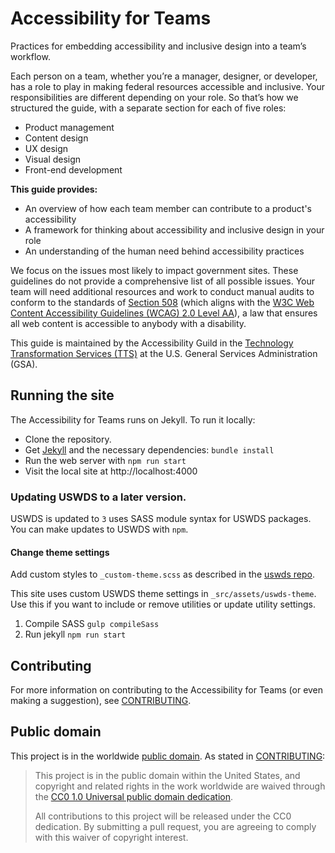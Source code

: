 # Accessibility for Teams

Practices for embedding accessibility and inclusive design into a team’s workflow.

Each person on a team, whether you’re a manager, designer, or developer, has a role to play in making federal resources accessible and inclusive. Your responsibilities are different depending on your role. So that’s how we structured the guide, with a separate section for each of five roles:

- Product management
- Content design
- UX design
- Visual design
- Front-end development

**This guide provides:**

- An overview of how each team member can contribute to a product's accessibility
- A framework for thinking about accessibility and inclusive design in your role
- An understanding of the human need behind accessibility practices

We focus on the issues most likely to impact government sites. These guidelines do not provide a comprehensive list of all possible issues. Your team will need additional resources and work to conduct manual audits to conform to the standards of [Section 508](https://www.section508.gov/) (which aligns with the [W3C Web Content Accessibility Guidelines (WCAG) 2.0 Level AA](https://www.w3.org/WAI/WCAG20/quickref/)), a law that ensures all web content is accessible to anybody with a disability.

This guide is maintained by the Accessibility Guild in the [Technology Transformation Services (TTS)](https://www.gsa.gov/about-us/organization/federal-acquisition-service/technology-transformation-services) at the U.S. General Services Administration (GSA).

## Running the site

The Accessibility for Teams runs on Jekyll. To run it locally:

- Clone the repository.
- Get [Jekyll](https://jekyllrb.com/) and the necessary dependencies: `bundle install`
- Run the web server with `npm run start`
- Visit the local site at http://localhost:4000


### Updating USWDS to a later version.

USWDS is updated to `3` uses SASS module syntax for USWDS packages.
You can make updates to USWDS with `npm`.

#### Change theme settings

Add custom styles to `_custom-theme.scss` as described in the [uswds repo](https://github.com/uswds/uswds#sass-and-theme-settings).

This site uses custom USWDS theme settings in `_src/assets/uswds-theme`. Use this if you want to include or remove utilities or update utility settings.

1. Compile SASS `gulp compileSass`
2. Run jekyll `npm run start`


## Contributing

For more information on contributing to the Accessibility for Teams (or even making a suggestion), see [CONTRIBUTING](CONTRIBUTING.md).

## Public domain

This project is in the worldwide [public domain](LICENSE.md). As stated in [CONTRIBUTING](CONTRIBUTING.md):

> This project is in the public domain within the United States, and copyright and related rights in the work worldwide are waived through the [CC0 1.0 Universal public domain dedication](https://creativecommons.org/publicdomain/zero/1.0/).
>
> All contributions to this project will be released under the CC0 dedication. By submitting a pull request, you are agreeing to comply with this waiver of copyright interest.
